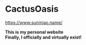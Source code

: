# CactusOasis

https://www.sunmiao.name/

**This is my personal website  
Finally, I officially and virtually exist!**
